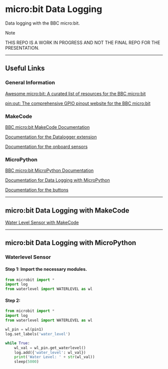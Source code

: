 # micro:bit Data Logging
Data logging with the BBC micro:bit. 

> [!NOTE]
> THIS REPO IS A WORK IN PROGRESS AND NOT THE FINAL REPO FOR THE PRESENTATION.

---





## Useful Links

### General Information

[Awesome micro:bit: A curated list of resources for the BBC micro:bit](https://github.com/carlosperate/awesome-microbit)

[pin:out: The comprehensive GPIO pinout website for the BBC micro:bit](https://microbit.pinout.xyz/)



### MakeCode

[BBC micro:bit MakeCode Documentation](https://makecode.microbit.org/docs)

[Documentation for the Datalogger extension](https://makecode.microbit.org/reference/datalogger)

[Documentation for the onboard sensors](https://makecode.microbit.org/reference/input)

### MicroPython

[BBC micro:bit MicroPython Documentation](https://microbit-micropython.readthedocs.io/en/v2-docs/)

[Documentation for Data Logging with MicroPython](https://microbit-micropython.readthedocs.io/en/v2-docs/log.html)

[Documentation for the buttons](https://microbit-micropython.readthedocs.io/en/v2-docs/button.html)

---

## micro:bit Data Logging with MakeCode

[Water Level Sensor with MakeCode](files/waterlevel-makecode.md)

---

## micro:bit Data Logging with MicroPython

### Waterlevel Sensor

#### Step 1: Import the necessary modules.

```python
from microbit import *
import log
from waterlevel import WATERLEVEL as wl
```

#### Step 2: 



```python
from microbit import *
import log
from waterlevel import WATERLEVEL as wl

wl_pin = wl(pin1)
log.set_labels('water_level')

while True:
    wl_val = wl_pin.get_waterlevel()
    log.add({'water_level': wl_val})
    print('Water Level: ' + str(wl_val))
    sleep(5000)
```

